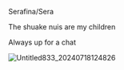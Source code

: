 Serafina/Sera

The shuake nuis are my children  

Always up for a chat

![Untitled833_20240718124826](https://github.com/user-attachments/assets/2cd9af35-35a9-4771-91c6-4debabc354c6)

